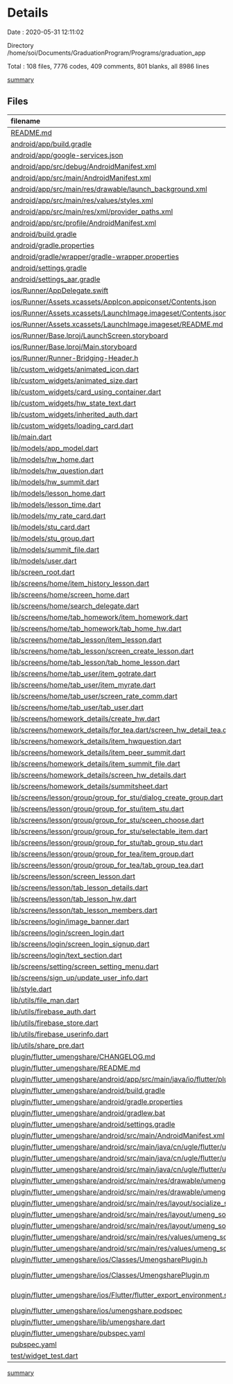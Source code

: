 # Details

Date : 2020-05-31 12:11:02

Directory /home/soi/Documents/GraduationProgram/Programs/graduation_app

Total : 108 files,  7776 codes, 409 comments, 801 blanks, all 8986 lines

[summary](results.md)

## Files
| filename | language | code | comment | blank | total |
| :--- | :--- | ---: | ---: | ---: | ---: |
| [README.md](/README.md) | Markdown | 10 | 0 | 7 | 17 |
| [android/app/build.gradle](/android/app/build.gradle) | Groovy | 58 | 3 | 12 | 73 |
| [android/app/google-services.json](/android/app/google-services.json) | JSON | 40 | 0 | 0 | 40 |
| [android/app/src/debug/AndroidManifest.xml](/android/app/src/debug/AndroidManifest.xml) | XML | 4 | 3 | 1 | 8 |
| [android/app/src/main/AndroidManifest.xml](/android/app/src/main/AndroidManifest.xml) | XML | 29 | 20 | 2 | 51 |
| [android/app/src/main/res/drawable/launch_background.xml](/android/app/src/main/res/drawable/launch_background.xml) | XML | 4 | 7 | 2 | 13 |
| [android/app/src/main/res/values/styles.xml](/android/app/src/main/res/values/styles.xml) | XML | 6 | 2 | 1 | 9 |
| [android/app/src/main/res/xml/provider_paths.xml](/android/app/src/main/res/xml/provider_paths.xml) | XML | 4 | 0 | 0 | 4 |
| [android/app/src/profile/AndroidManifest.xml](/android/app/src/profile/AndroidManifest.xml) | XML | 4 | 3 | 1 | 8 |
| [android/build.gradle](/android/build.gradle) | Groovy | 28 | 0 | 5 | 33 |
| [android/gradle.properties](/android/gradle.properties) | Properties | 5 | 0 | 0 | 5 |
| [android/gradle/wrapper/gradle-wrapper.properties](/android/gradle/wrapper/gradle-wrapper.properties) | Properties | 5 | 1 | 1 | 7 |
| [android/settings.gradle](/android/settings.gradle) | Groovy | 12 | 0 | 4 | 16 |
| [android/settings_aar.gradle](/android/settings_aar.gradle) | Groovy | 1 | 0 | 1 | 2 |
| [ios/Runner/AppDelegate.swift](/ios/Runner/AppDelegate.swift) | Swift | 12 | 0 | 2 | 14 |
| [ios/Runner/Assets.xcassets/AppIcon.appiconset/Contents.json](/ios/Runner/Assets.xcassets/AppIcon.appiconset/Contents.json) | JSON | 122 | 0 | 1 | 123 |
| [ios/Runner/Assets.xcassets/LaunchImage.imageset/Contents.json](/ios/Runner/Assets.xcassets/LaunchImage.imageset/Contents.json) | JSON | 23 | 0 | 1 | 24 |
| [ios/Runner/Assets.xcassets/LaunchImage.imageset/README.md](/ios/Runner/Assets.xcassets/LaunchImage.imageset/README.md) | Markdown | 3 | 0 | 2 | 5 |
| [ios/Runner/Base.lproj/LaunchScreen.storyboard](/ios/Runner/Base.lproj/LaunchScreen.storyboard) | XML | 36 | 1 | 1 | 38 |
| [ios/Runner/Base.lproj/Main.storyboard](/ios/Runner/Base.lproj/Main.storyboard) | XML | 25 | 1 | 1 | 27 |
| [ios/Runner/Runner-Bridging-Header.h](/ios/Runner/Runner-Bridging-Header.h) | C++ | 1 | 0 | 0 | 1 |
| [lib/custom_widgets/animated_icon.dart](/lib/custom_widgets/animated_icon.dart) | Dart | 43 | 0 | 8 | 51 |
| [lib/custom_widgets/animated_size.dart](/lib/custom_widgets/animated_size.dart) | Dart | 22 | 0 | 4 | 26 |
| [lib/custom_widgets/card_using_container.dart](/lib/custom_widgets/card_using_container.dart) | Dart | 25 | 0 | 4 | 29 |
| [lib/custom_widgets/hw_state_text.dart](/lib/custom_widgets/hw_state_text.dart) | Dart | 35 | 0 | 6 | 41 |
| [lib/custom_widgets/inherited_auth.dart](/lib/custom_widgets/inherited_auth.dart) | Dart | 15 | 0 | 5 | 20 |
| [lib/custom_widgets/loading_card.dart](/lib/custom_widgets/loading_card.dart) | Dart | 67 | 2 | 7 | 76 |
| [lib/main.dart](/lib/main.dart) | Dart | 58 | 1 | 4 | 63 |
| [lib/models/app_model.dart](/lib/models/app_model.dart) | Dart | 26 | 0 | 7 | 33 |
| [lib/models/hw_home.dart](/lib/models/hw_home.dart) | Dart | 53 | 1 | 6 | 60 |
| [lib/models/hw_question.dart](/lib/models/hw_question.dart) | Dart | 24 | 0 | 3 | 27 |
| [lib/models/hw_summit.dart](/lib/models/hw_summit.dart) | Dart | 28 | 0 | 5 | 33 |
| [lib/models/lesson_home.dart](/lib/models/lesson_home.dart) | Dart | 98 | 0 | 11 | 109 |
| [lib/models/lesson_time.dart](/lib/models/lesson_time.dart) | Dart | 64 | 0 | 9 | 73 |
| [lib/models/my_rate_card.dart](/lib/models/my_rate_card.dart) | Dart | 26 | 0 | 3 | 29 |
| [lib/models/stu_card.dart](/lib/models/stu_card.dart) | Dart | 53 | 0 | 6 | 59 |
| [lib/models/stu_group.dart](/lib/models/stu_group.dart) | Dart | 15 | 0 | 5 | 20 |
| [lib/models/summit_file.dart](/lib/models/summit_file.dart) | Dart | 65 | 0 | 11 | 76 |
| [lib/models/user.dart](/lib/models/user.dart) | Dart | 45 | 0 | 9 | 54 |
| [lib/screen_root.dart](/lib/screen_root.dart) | Dart | 124 | 0 | 13 | 137 |
| [lib/screens/home/item_history_lesson.dart](/lib/screens/home/item_history_lesson.dart) | Dart | 65 | 0 | 5 | 70 |
| [lib/screens/home/screen_home.dart](/lib/screens/home/screen_home.dart) | Dart | 58 | 0 | 7 | 65 |
| [lib/screens/home/search_delegate.dart](/lib/screens/home/search_delegate.dart) | Dart | 81 | 0 | 9 | 90 |
| [lib/screens/home/tab_homework/item_homework.dart](/lib/screens/home/tab_homework/item_homework.dart) | Dart | 115 | 2 | 6 | 123 |
| [lib/screens/home/tab_homework/tab_home_hw.dart](/lib/screens/home/tab_homework/tab_home_hw.dart) | Dart | 60 | 0 | 8 | 68 |
| [lib/screens/home/tab_lesson/item_lesson.dart](/lib/screens/home/tab_lesson/item_lesson.dart) | Dart | 132 | 2 | 5 | 139 |
| [lib/screens/home/tab_lesson/screen_create_lesson.dart](/lib/screens/home/tab_lesson/screen_create_lesson.dart) | Dart | 483 | 0 | 29 | 512 |
| [lib/screens/home/tab_lesson/tab_home_lesson.dart](/lib/screens/home/tab_lesson/tab_home_lesson.dart) | Dart | 290 | 2 | 28 | 320 |
| [lib/screens/home/tab_user/item_gotrate.dart](/lib/screens/home/tab_user/item_gotrate.dart) | Dart | 138 | 7 | 8 | 153 |
| [lib/screens/home/tab_user/item_myrate.dart](/lib/screens/home/tab_user/item_myrate.dart) | Dart | 138 | 7 | 8 | 153 |
| [lib/screens/home/tab_user/screen_rate_comm.dart](/lib/screens/home/tab_user/screen_rate_comm.dart) | Dart | 56 | 0 | 8 | 64 |
| [lib/screens/home/tab_user/tab_user.dart](/lib/screens/home/tab_user/tab_user.dart) | Dart | 239 | 2 | 8 | 249 |
| [lib/screens/homework_details/create_hw.dart](/lib/screens/homework_details/create_hw.dart) | Dart | 311 | 1 | 17 | 329 |
| [lib/screens/homework_details/for_tea.dart/screen_hw_detail_tea.dart](/lib/screens/homework_details/for_tea.dart/screen_hw_detail_tea.dart) | Dart | 138 | 0 | 10 | 148 |
| [lib/screens/homework_details/item_hwquestion.dart](/lib/screens/homework_details/item_hwquestion.dart) | Dart | 82 | 0 | 7 | 89 |
| [lib/screens/homework_details/item_peer_summit.dart](/lib/screens/homework_details/item_peer_summit.dart) | Dart | 227 | 4 | 12 | 243 |
| [lib/screens/homework_details/item_summit_file.dart](/lib/screens/homework_details/item_summit_file.dart) | Dart | 162 | 0 | 11 | 173 |
| [lib/screens/homework_details/screen_hw_details.dart](/lib/screens/homework_details/screen_hw_details.dart) | Dart | 293 | 3 | 16 | 312 |
| [lib/screens/homework_details/summitsheet.dart](/lib/screens/homework_details/summitsheet.dart) | Dart | 195 | 1 | 20 | 216 |
| [lib/screens/lesson/group/group_for_stu/dialog_create_group.dart](/lib/screens/lesson/group/group_for_stu/dialog_create_group.dart) | Dart | 134 | 4 | 13 | 151 |
| [lib/screens/lesson/group/group_for_stu/item_stu.dart](/lib/screens/lesson/group/group_for_stu/item_stu.dart) | Dart | 64 | 0 | 4 | 68 |
| [lib/screens/lesson/group/group_for_stu/sceen_choose.dart](/lib/screens/lesson/group/group_for_stu/sceen_choose.dart) | Dart | 64 | 3 | 7 | 74 |
| [lib/screens/lesson/group/group_for_stu/selectable_item.dart](/lib/screens/lesson/group/group_for_stu/selectable_item.dart) | Dart | 42 | 0 | 6 | 48 |
| [lib/screens/lesson/group/group_for_stu/tab_group_stu.dart](/lib/screens/lesson/group/group_for_stu/tab_group_stu.dart) | Dart | 120 | 1 | 10 | 131 |
| [lib/screens/lesson/group/group_for_tea/item_group.dart](/lib/screens/lesson/group/group_for_tea/item_group.dart) | Dart | 75 | 0 | 7 | 82 |
| [lib/screens/lesson/group/group_for_tea/tab_group_tea.dart](/lib/screens/lesson/group/group_for_tea/tab_group_tea.dart) | Dart | 70 | 1 | 9 | 80 |
| [lib/screens/lesson/screen_lesson.dart](/lib/screens/lesson/screen_lesson.dart) | Dart | 96 | 0 | 16 | 112 |
| [lib/screens/lesson/tab_lesson_details.dart](/lib/screens/lesson/tab_lesson_details.dart) | Dart | 198 | 0 | 7 | 205 |
| [lib/screens/lesson/tab_lesson_hw.dart](/lib/screens/lesson/tab_lesson_hw.dart) | Dart | 59 | 0 | 6 | 65 |
| [lib/screens/lesson/tab_lesson_members.dart](/lib/screens/lesson/tab_lesson_members.dart) | Dart | 57 | 0 | 12 | 69 |
| [lib/screens/login/image_banner.dart](/lib/screens/login/image_banner.dart) | Dart | 16 | 0 | 4 | 20 |
| [lib/screens/login/screen_login.dart](/lib/screens/login/screen_login.dart) | Dart | 133 | 9 | 9 | 151 |
| [lib/screens/login/screen_login_signup.dart](/lib/screens/login/screen_login_signup.dart) | Dart | 230 | 7 | 23 | 260 |
| [lib/screens/login/text_section.dart](/lib/screens/login/text_section.dart) | Dart | 34 | 0 | 4 | 38 |
| [lib/screens/setting/screen_setting_menu.dart](/lib/screens/setting/screen_setting_menu.dart) | Dart | 236 | 8 | 6 | 250 |
| [lib/screens/sign_up/update_user_info.dart](/lib/screens/sign_up/update_user_info.dart) | Dart | 155 | 1 | 15 | 171 |
| [lib/style.dart](/lib/style.dart) | Dart | 48 | 0 | 2 | 50 |
| [lib/utils/file_man.dart](/lib/utils/file_man.dart) | Dart | 57 | 1 | 10 | 68 |
| [lib/utils/firebase_auth.dart](/lib/utils/firebase_auth.dart) | Dart | 40 | 0 | 14 | 54 |
| [lib/utils/firebase_store.dart](/lib/utils/firebase_store.dart) | Dart | 37 | 0 | 7 | 44 |
| [lib/utils/firebase_userinfo.dart](/lib/utils/firebase_userinfo.dart) | Dart | 40 | 4 | 13 | 57 |
| [lib/utils/share_pre.dart](/lib/utils/share_pre.dart) | Dart | 6 | 0 | 4 | 10 |
| [plugin/flutter_umengshare/CHANGELOG.md](/plugin/flutter_umengshare/CHANGELOG.md) | Markdown | 2 | 0 | 2 | 4 |
| [plugin/flutter_umengshare/README.md](/plugin/flutter_umengshare/README.md) | Markdown | 62 | 0 | 29 | 91 |
| [plugin/flutter_umengshare/android/app/src/main/java/io/flutter/plugins/GeneratedPluginRegistrant.java](/plugin/flutter_umengshare/android/app/src/main/java/io/flutter/plugins/GeneratedPluginRegistrant.java) | Java | 19 | 3 | 4 | 26 |
| [plugin/flutter_umengshare/android/build.gradle](/plugin/flutter_umengshare/android/build.gradle) | Groovy | 33 | 4 | 7 | 44 |
| [plugin/flutter_umengshare/android/gradle.properties](/plugin/flutter_umengshare/android/gradle.properties) | Properties | 1 | 0 | 1 | 2 |
| [plugin/flutter_umengshare/android/gradlew.bat](/plugin/flutter_umengshare/android/gradlew.bat) | Batch | 61 | 0 | 24 | 85 |
| [plugin/flutter_umengshare/android/settings.gradle](/plugin/flutter_umengshare/android/settings.gradle) | Groovy | 1 | 0 | 1 | 2 |
| [plugin/flutter_umengshare/android/src/main/AndroidManifest.xml](/plugin/flutter_umengshare/android/src/main/AndroidManifest.xml) | XML | 52 | 3 | 4 | 59 |
| [plugin/flutter_umengshare/android/src/main/java/cn/ugle/flutter/umengshare/UmengshareActionListener.java](/plugin/flutter_umengshare/android/src/main/java/cn/ugle/flutter/umengshare/UmengshareActionListener.java) | Java | 37 | 0 | 9 | 46 |
| [plugin/flutter_umengshare/android/src/main/java/cn/ugle/flutter/umengshare/UmengsharePlugin.java](/plugin/flutter_umengshare/android/src/main/java/cn/ugle/flutter/umengshare/UmengsharePlugin.java) | Java | 235 | 6 | 23 | 264 |
| [plugin/flutter_umengshare/android/src/main/java/cn/ugle/flutter/umengshare/wxapi/WXEntryActivity.java](/plugin/flutter_umengshare/android/src/main/java/cn/ugle/flutter/umengshare/wxapi/WXEntryActivity.java) | Java | 4 | 0 | 3 | 7 |
| [plugin/flutter_umengshare/android/src/main/res/drawable/umeng_socialize_btn_bg.xml](/plugin/flutter_umengshare/android/src/main/res/drawable/umeng_socialize_btn_bg.xml) | XML | 8 | 0 | 3 | 11 |
| [plugin/flutter_umengshare/android/src/main/res/drawable/umeng_socialize_edit_bg.xml](/plugin/flutter_umengshare/android/src/main/res/drawable/umeng_socialize_edit_bg.xml) | XML | 8 | 0 | 3 | 11 |
| [plugin/flutter_umengshare/android/src/main/res/layout/socialize_share_menu_item.xml](/plugin/flutter_umengshare/android/src/main/res/layout/socialize_share_menu_item.xml) | XML | 22 | 0 | 3 | 25 |
| [plugin/flutter_umengshare/android/src/main/res/layout/umeng_socialize_oauth_dialog.xml](/plugin/flutter_umengshare/android/src/main/res/layout/umeng_socialize_oauth_dialog.xml) | XML | 96 | 8 | 17 | 121 |
| [plugin/flutter_umengshare/android/src/main/res/layout/umeng_socialize_share.xml](/plugin/flutter_umengshare/android/src/main/res/layout/umeng_socialize_share.xml) | XML | 125 | 0 | 12 | 137 |
| [plugin/flutter_umengshare/android/src/main/res/values/umeng_socialize_shareview_strings.xml](/plugin/flutter_umengshare/android/src/main/res/values/umeng_socialize_shareview_strings.xml) | XML | 9 | 0 | 1 | 10 |
| [plugin/flutter_umengshare/android/src/main/res/values/umeng_socialize_style.xml](/plugin/flutter_umengshare/android/src/main/res/values/umeng_socialize_style.xml) | XML | 14 | 57 | 11 | 82 |
| [plugin/flutter_umengshare/ios/Classes/UmengsharePlugin.h](/plugin/flutter_umengshare/ios/Classes/UmengsharePlugin.h) | C++ | 5 | 0 | 1 | 6 |
| [plugin/flutter_umengshare/ios/Classes/UmengsharePlugin.m](/plugin/flutter_umengshare/ios/Classes/UmengsharePlugin.m) | Objective-C | 249 | 27 | 17 | 293 |
| [plugin/flutter_umengshare/ios/Flutter/flutter_export_environment.sh](/plugin/flutter_umengshare/ios/Flutter/flutter_export_environment.sh) | Shell Script | 8 | 2 | 1 | 11 |
| [plugin/flutter_umengshare/ios/umengshare.podspec](/plugin/flutter_umengshare/ios/umengshare.podspec) | Ruby | 22 | 5 | 2 | 29 |
| [plugin/flutter_umengshare/lib/umengshare.dart](/plugin/flutter_umengshare/lib/umengshare.dart) | Dart | 52 | 97 | 2 | 151 |
| [plugin/flutter_umengshare/pubspec.yaml](/plugin/flutter_umengshare/pubspec.yaml) | YAML | 14 | 32 | 5 | 51 |
| [pubspec.yaml](/pubspec.yaml) | YAML | 31 | 40 | 8 | 79 |
| [test/widget_test.dart](/test/widget_test.dart) | Dart | 14 | 10 | 7 | 31 |

[summary](results.md)